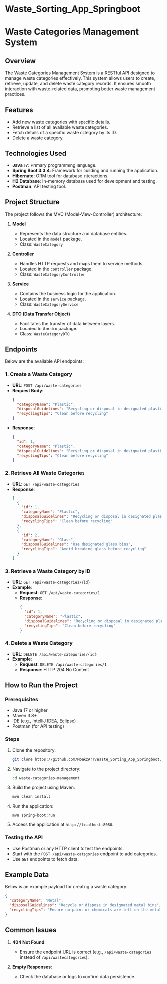 # Waste_Sorting_App_Springboot

# Waste Categories Management System

## Overview
The Waste Categories Management System is a RESTful API designed to manage waste categories effectively. This system allows users to create, retrieve, update, and delete waste category records. It ensures smooth interaction with waste-related data, promoting better waste management practices.

## Features
- Add new waste categories with specific details.
- Retrieve a list of all available waste categories.
- Fetch details of a specific waste category by its ID.
- Delete a waste category.

## Technologies Used
- **Java 17**: Primary programming language.
- **Spring Boot 3.3.4**: Framework for building and running the application.
- **Hibernate**: ORM tool for database interactions.
- **H2 Database**: In-memory database used for development and testing.
- **Postman**: API testing tool.

## Project Structure
The project follows the MVC (Model-View-Controller) architecture:

1. **Model**
    - Represents the data structure and database entities.
    - Located in the `model` package.
    - Class: `WasteCategory`

2. **Controller**
    - Handles HTTP requests and maps them to service methods.
    - Located in the `controller` package.
    - Class: `WasteCategoryController`

3. **Service**
    - Contains the business logic for the application.
    - Located in the `service` package.
    - Class: `WasteCategoryService`

4. **DTO (Data Transfer Object)**
    - Facilitates the transfer of data between layers.
    - Located in the `dto` package.
    - Class: `WasteCategoryDTO`

## Endpoints
Below are the available API endpoints:

### 1. Create a Waste Category
- **URL**: `POST /api/waste-categories`
- **Request Body**:
  ```json
  {
    "categoryName": "Plastic",
    "disposalGuidelines": "Recycling or disposal in designated plastic bins",
    "recyclingTips": "Clean before recycling"
  }
  ```
- **Response**:
  ```json
  {
    "id": 1,
    "categoryName": "Plastic",
    "disposalGuidelines": "Recycling or disposal in designated plastic bins",
    "recyclingTips": "Clean before recycling"
  }
  ```

### 2. Retrieve All Waste Categories
- **URL**: `GET /api/waste-categories`
- **Response**:
  ```json
  [
    {
      "id": 1,
      "categoryName": "Plastic",
      "disposalGuidelines": "Recycling or disposal in designated plastic bins",
      "recyclingTips": "Clean before recycling"
    },
    {
      "id": 2,
      "categoryName": "Glass",
      "disposalGuidelines": "Use designated glass bins",
      "recyclingTips": "Avoid breaking glass before recycling"
    }
  ]
  ```

### 3. Retrieve a Waste Category by ID
- **URL**: `GET /api/waste-categories/{id}`
- **Example**:
    - **Request**: `GET /api/waste-categories/1`
    - **Response**:
      ```json
      {
        "id": 1,
        "categoryName": "Plastic",
        "disposalGuidelines": "Recycling or disposal in designated plastic bins",
        "recyclingTips": "Clean before recycling"
      }
      ```

### 4. Delete a Waste Category
- **URL**: `DELETE /api/waste-categories/{id}`
- **Example**:
    - **Request**: `DELETE /api/waste-categories/1`
    - **Response**: HTTP 204 No Content

## How to Run the Project
### Prerequisites
- Java 17 or higher
- Maven 3.8+
- IDE (e.g., IntelliJ IDEA, Eclipse)
- Postman (for API testing)

### Steps
1. Clone the repository:
   ```bash
   git clone https://github.com/MbakzArr/Waste_Sorting_App_Springboot.git
   ```
2. Navigate to the project directory:
   ```bash
   cd waste-categories-management
   ```
3. Build the project using Maven:
   ```bash
   mvn clean install
   ```
4. Run the application:
   ```bash
   mvn spring-boot:run
   ```
5. Access the application at `http://localhost:8080`.

### Testing the API
- Use Postman or any HTTP client to test the endpoints.
- Start with the `POST /api/waste-categories` endpoint to add categories.
- Use `GET` endpoints to fetch data.

## Example Data
Below is an example payload for creating a waste category:
```json
{
  "categoryName": "Metal",
  "disposalGuidelines": "Recycle or dispose in designated metal bins",
  "recyclingTips": "Ensure no paint or chemicals are left on the metal before recycling"
}
```

## Common Issues
1. **404 Not Found**:
    - Ensure the endpoint URL is correct (e.g., `/api/waste-categories` instead of `/api/wastecategories`).

2. **Empty Responses**:
    - Check the database or logs to confirm data persistence.


